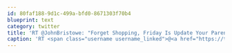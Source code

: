 ```yaml
---
id: 80faf188-9d1c-499a-bfd0-8671303f70b4
blueprint: text
category: twitter
title: 'RT @JohnBristowe: "Forget Shopping, Friday Is Update Your Parents'' Browser Day!" bit.ly/ub9OzJ'
caption: 'RT <span class="username username_linked">@<a href="https://twitter.com/JohnBristowe" title="John Bristowe">JohnBristowe</a></span>: "Forget Shopping, Friday Is Update Your Parents'' Browser Day!" <a href="http://bit.ly/ub9OzJ" title="http://bit.ly/ub9OzJ" class="link link_untco">bit.ly/ub9OzJ</a>'
---
```

